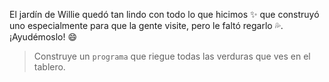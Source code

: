 <gs-attire attire-url="https://raw.githubusercontent.com/MumukiProject/mumuki-guia-gobstones-practica-procedimientos-kids/master/assets/attires/config.json"></gs-attire>
<gs-toolbox toolbox-url="https://raw.githubusercontent.com/MumukiProject/mumuki-guia-gobstones-practica-procedimientos-kids/master/assets/toolbox_1553290173357.xml"></gs-toolbox>

El jardín de Willie quedó tan lindo con todo lo que hicimos :sparkles: que construyó uno especialmente para que la gente visite, pero le faltó regarlo :sweat_drops:. ¡Ayudémoslo! :smile:

> Construye un `programa` que riegue todas las verduras que ves en el tablero.